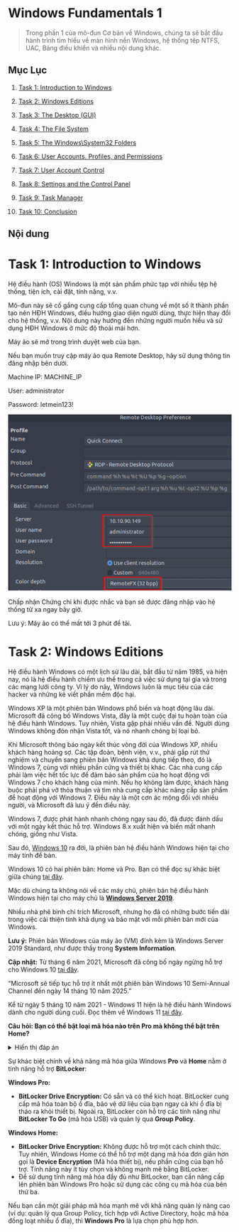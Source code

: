 # Windows Fundamentals 1

> Trong phần 1 của mô-đun Cơ bản về Windows, chúng ta sẽ bắt đầu hành trình tìm hiểu về màn hình nền Windows, hệ thống tệp NTFS, UAC, Bảng điều khiển và nhiều nội dung khác.

## Mục Lục

1. [Task 1: Introduction to Windows](#task-1-introduction-to-windows)

2. [Task 2: Windows Editions](#task-2-windows-editions)

3. [Task 3: The Desktop (GUI)](#task-3-the-desktop-gui)

4. [Task 4: The File System](#task-4-the-file-system)

5. [Task 5: The Windows\System32 Folders](#task-5-the-windows-system32-folders)

6. [Task 6: User Accounts, Profiles, and Permissions](#task-6-user-accounts-profiles-and-permissions)

7. [Task 7: User Account Control](#task-7-user-account-control)

8. [Task 8: Settings and the Control Panel](#task-8-settings-and-the-control-panel)

9. [Task 9: Task Manager](#task-9-task-manager)

10. [Task 10: Conclusion](#task-10-conclusion)

## Nội dung

# Task 1: Introduction to Windows

Hệ điều hành (OS) Windows là một sản phẩm phức tạp với nhiều tệp hệ thống, tiện ích, cài đặt, tính năng, v.v.

Mô-đun này sẽ cố gắng cung cấp tổng quan chung về một số ít thành phần tạo nên HĐH Windows, điều hướng giao diện người dùng, thực hiện thay đổi cho hệ thống, v.v. Nội dung này hướng đến những người muốn hiểu và sử dụng HĐH Windows ở mức độ thoải mái hơn.

Máy ảo sẽ mở trong trình duyệt web của bạn.

Nếu bạn muốn truy cập máy ảo qua Remote Desktop, hãy sử dụng thông tin đăng nhập bên dưới.

Machine IP: MACHINE_IP

User: administrator

Password: letmein123!

![remote desktop](./img/1_Windows_Fundamentals_1/1.1.png)

Chấp nhận Chứng chỉ khi được nhắc và bạn sẽ được đăng nhập vào hệ thống từ xa ngay bây giờ.

Lưu ý: Máy ảo có thể mất tới 3 phút để tải.

# Task 2: Windows Editions

Hệ điều hành Windows có một lịch sử lâu dài, bắt đầu từ năm 1985, và hiện nay, nó là hệ điều hành chiếm ưu thế trong cả việc sử dụng tại gia và trong các mạng lưới công ty. Vì lý do này, Windows luôn là mục tiêu của các hacker và những kẻ viết phần mềm độc hại.

Windows XP là một phiên bản Windows phổ biến và hoạt động lâu dài. Microsoft đã công bố Windows Vista, đây là một cuộc đại tu hoàn toàn của hệ điều hành Windows. Tuy nhiên, Vista gặp phải nhiều vấn đề. Người dùng Windows không đón nhận Vista tốt, và nó nhanh chóng bị loại bỏ.

Khi Microsoft thông báo ngày kết thúc vòng đời của Windows XP, nhiều khách hàng hoảng sợ. Các tập đoàn, bệnh viện, v.v., phải gấp rút thử nghiệm và chuyển sang phiên bản Windows khả dụng tiếp theo, đó là Windows 7, cùng với nhiều phần cứng và thiết bị khác. Các nhà cung cấp phải làm việc hết tốc lực để đảm bảo sản phẩm của họ hoạt động với Windows 7 cho khách hàng của mình. Nếu họ không làm được, khách hàng buộc phải phá vỡ thỏa thuận và tìm nhà cung cấp khác nâng cấp sản phẩm để hoạt động với Windows 7. Điều này là một cơn ác mộng đối với nhiều người, và Microsoft đã lưu ý đến điều này.

Windows 7, được phát hành nhanh chóng ngay sau đó, đã được đánh dấu với một ngày kết thúc hỗ trợ. Windows 8.x xuất hiện và biến mất nhanh chóng, giống như Vista.

Sau đó, [Windows 10](https://www.microsoft.com/en-us/windows/tips?activetab=NewPopular?activetab=NewPopular) ra đời, là phiên bản hệ điều hành Windows hiện tại cho máy tính để bàn.

Windows 10 có hai phiên bản: Home và Pro. Bạn có thể đọc sự khác biệt giữa chúng [tại đây](https://www.microsoft.com/en-us/windows/?r=1).

Mặc dù chúng ta không nói về các máy chủ, phiên bản hệ điều hành Windows hiện tại cho máy chủ là **[Windows Server 2019](https://www.microsoft.com/en-us/windows-server)**.

Nhiều nhà phê bình chỉ trích Microsoft, nhưng họ đã có những bước tiến dài trong việc cải thiện tính khả dụng và bảo mật với mỗi phiên bản mới của Windows.

**Lưu ý:** Phiên bản Windows của máy ảo (VM) đính kèm là Windows Server 2019 Standard, như được thấy trong **System Information**.

**Cập nhật:** Từ tháng 6 năm 2021, Microsoft đã công bố ngày ngừng hỗ trợ cho Windows 10 [tại đây](https://learn.microsoft.com/en-us/lifecycle/products/windows-10-home-and-pro?ranMID=24542&ranEAID=kXQk6*ivFEQ&ranSiteID=kXQk6.ivFEQ-4cKUPfbv9lM_IR2EX7K_hw&epi=kXQk6.ivFEQ-4cKUPfbv9lM_IR2EX7K_hw&irgwc=1&OCID=AID2000142_aff_7593_1243925&tduid=(ir__feexvhocigkfqna9kk0sohznb32xutanagupypus00)(7593)(1243925)(kXQk6.ivFEQ-4cKUPfbv9lM_IR2EX7K_hw)()&irclickid=_feexvhocigkfqna9kk0sohznb32xutanagupypus00).

“Microsoft sẽ tiếp tục hỗ trợ ít nhất một phiên bản Windows 10 Semi-Annual Channel đến ngày 14 tháng 10 năm 2025.”

Kể từ ngày 5 tháng 10 năm 2021 - Windows 11 hiện là hệ điều hành Windows dành cho người dùng cuối. Đọc thêm về Windows 11 [tại đây](https://www.microsoft.com/en-us/windows?wa=wsignin1.0&r=1).

**Câu hỏi: Bạn có thể bật loại mã hóa nào trên Pro mà không thể bật trên Home?**

<details>  
<summary>Hiển thị đáp án</summary>  
Đáp án: BitLocker
</details>  

Sự khác biệt chính về khả năng mã hóa giữa Windows **Pro** và **Home** nằm ở tính năng hỗ trợ **BitLocker**:

**Windows Pro:**

- **BitLocker Drive Encryption:** Có sẵn và có thể kích hoạt. BitLocker cung cấp mã hóa toàn bộ ổ đĩa, bảo vệ dữ liệu của bạn ngay cả khi ổ đĩa bị tháo ra khỏi thiết bị. Ngoài ra, BitLocker còn hỗ trợ các tính năng như **BitLocker To Go** (mã hóa USB) và quản lý qua **Group Policy**.

**Windows Home:**

- **BitLocker Drive Encryption:** Không được hỗ trợ một cách chính thức. Tuy nhiên, Windows Home có thể hỗ trợ một dạng mã hóa đơn giản hơn gọi là **Device Encryption** (Mã hóa thiết bị), nếu phần cứng của bạn hỗ trợ. Tính năng này ít tùy chọn và không mạnh mẽ bằng BitLocker.
- Để sử dụng tính năng mã hóa đầy đủ như BitLocker, bạn cần nâng cấp lên phiên bản Windows Pro hoặc sử dụng các công cụ mã hóa của bên thứ ba.

Nếu bạn cần một giải pháp mã hóa mạnh mẽ với khả năng quản lý nâng cao (ví dụ: quản lý qua Group Policy, tích hợp với Active Directory, hoặc mã hóa đồng loạt nhiều ổ đĩa), thì **Windows Pro** là lựa chọn phù hợp hơn.

